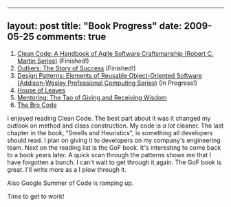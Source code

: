 
---
layout: post
title: "Book Progress"
date: 2009-05-25
comments: true
---


 1. [Clean Code: A Handbook of Agile Software Craftsmanship (Robert C. Martin Series)][1]  (Finished!) 
 2. [Outliers: The Story of Success][2]  (Finished!) 
 3. [Design Patterns: Elements of Reusable Object-Oriented Software (Addison-Wesley Professional Computing Series)][3]  (In Progress!) 
 4. [House of Leaves][4]  
 5. [Mentoring: The Tao of Giving and Receiving Wisdom][5]  
 6. [The Bro Code][6] 

I enjoyed reading Clean Code. The best part about it was it changed my outlook on method and class 
construction. My code is _a lot_ cleaner. The last chapter in the book, "Smells and Heuristics", is 
something all developers should read. I plan on giving it to developers on my company's engineering team.
Next on the reading list is the GoF book. It's interesting to come back to a book years later. A quick 
scan through the patterns shows me that I have forgotten a bunch. I can't wait to get through it again. 
The GoF book is great. I'll write more as a I plow through it.

Also Google Summer of Code is ramping up. 

Time to get to work!




  [1]: http://www.amazon.com/Clean-Code-Handbook-Software-Craftsmanship/dp/0132350882/ref=pd_bbs_sr_1?ie=UTF8&amp;s=books&amp;qid=1240182239&amp;sr=8-1
  [2]: http://www.amazon.com/Outliers-Story-Success-Malcolm-Gladwell/dp/0316017922/ref=pd_bbs_sr_1?ie=UTF8&amp;s=books&amp;qid=1240182373&amp;sr=8-1
  [3]: http://www.amazon.com/Design-Patterns-Object-Oriented-Addison-Wesley-Professional/dp/0201633612/ref=sr_1_104?ie=UTF8&amp;s=books&amp;qid=1240182559&amp;sr=1-104
  [4]: http://www.amazon.com/House-Leaves-Mark-Z-Danielewski/dp/0375703764/ref=wl_it_dp?ie=UTF8&amp;coliid=IZORSVAKVHUDX&amp;colid=1ZWZWKG46EVL7
  [5]: http://www.amazon.com/Mentoring-Tao-Giving-Receiving-Wisdom/dp/0062512501/ref=wl_it_dp?ie=UTF8&amp;coliid=I11UI5CLRK7I9C&amp;colid=1ZWZWKG46EVL7
  [6]: http://www.amazon.com/Bro-Code-Barney-Stinson/dp/143911000X/ref=pd_bbs_sr_1?ie=UTF8&amp;s=books&amp;qid=1240182318&amp;sr=8-1
  [7]: http://pragprog.com/titles/tpp/the-pragmatic-programmer
